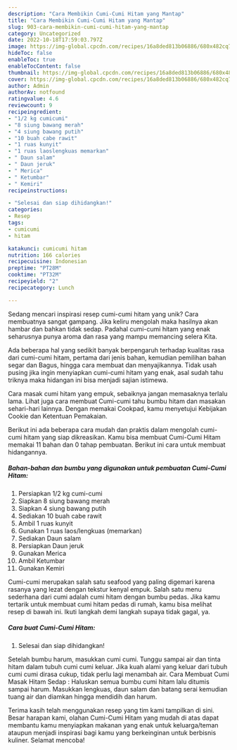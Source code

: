 ```yaml
---
description: "Cara Membikin Cumi-Cumi Hitam yang Mantap"
title: "Cara Membikin Cumi-Cumi Hitam yang Mantap"
slug: 903-cara-membikin-cumi-cumi-hitam-yang-mantap
category: Uncategorized
date: 2022-10-18T17:59:03.797Z
image: https://img-global.cpcdn.com/recipes/16a8ded813b06886/680x482cq70/cumi-cumi-hitam-foto-resep-utama.jpg
hideToc: false
enableToc: true
enableTocContent: false
thumbnail: https://img-global.cpcdn.com/recipes/16a8ded813b06886/680x482cq70/cumi-cumi-hitam-foto-resep-utama.jpg
cover: https://img-global.cpcdn.com/recipes/16a8ded813b06886/680x482cq70/cumi-cumi-hitam-foto-resep-utama.jpg
author: Admin
authorAv: notfound
ratingvalue: 4.6
reviewcount: 9
recipeingredient:
- "1/2 kg cumicumi"
- "8 siung bawang merah"
- "4 siung bawang putih"
- "10 buah cabe rawit"
- "1 ruas kunyit"
- "1 ruas laoslengkuas memarkan"
- " Daun salam"
- " Daun jeruk"
- " Merica"
- " Ketumbar"
- " Kemiri"
recipeinstructions:

- "Selesai dan siap dihidangkan!"
categories:
- Resep
tags:
- cumicumi
- hitam

katakunci: cumicumi hitam 
nutrition: 166 calories
recipecuisine: Indonesian
preptime: "PT28M"
cooktime: "PT32M"
recipeyield: "2"
recipecategory: Lunch

---
```





Sedang mencari inspirasi resep cumi-cumi hitam yang unik? Cara membuatnya sangat gampang. Jika keliru mengolah maka hasilnya akan hambar dan bahkan tidak sedap. Padahal cumi-cumi hitam yang enak seharusnya punya aroma dan rasa yang mampu memancing selera Kita.





Ada beberapa hal yang sedikit banyak berpengaruh terhadap kualitas rasa dari cumi-cumi hitam, pertama dari jenis bahan, kemudian pemilihan bahan segar dan Bagus, hingga cara membuat dan menyajikannya. Tidak usah pusing jika ingin menyiapkan cumi-cumi hitam yang enak,      asal sudah tahu triknya maka hidangan ini bisa menjadi sajian istimewa.














Cara masak cumi hitam yang empuk, sebaiknya jangan memasaknya terlalu lama. Lihat juga cara membuat Cumi-cumi tahu bumbu hitam dan masakan sehari-hari lainnya. Dengan memakai Cookpad, kamu menyetujui Kebijakan Cookie dan Ketentuan Pemakaian.






Berikut ini ada beberapa cara mudah dan praktis dalam mengolah cumi-cumi hitam yang siap dikreasikan. Kamu bisa membuat Cumi-Cumi Hitam memakai 11 bahan dan 0 tahap pembuatan. Berikut ini cara untuk membuat hidangannya.

<!--inarticleads1-->

##### Bahan-bahan dan bumbu yang digunakan untuk pembuatan Cumi-Cumi Hitam:

1. Persiapkan 1/2 kg cumi-cumi
1. Siapkan 8 siung bawang merah
1. Siapkan 4 siung bawang putih
1. Sediakan 10 buah cabe rawit
1. Ambil 1 ruas kunyit
1. Gunakan 1 ruas laos/lengkuas (memarkan)
1. Sediakan  Daun salam
1. Persiapkan  Daun jeruk
1. Gunakan  Merica
1. Ambil  Ketumbar
1. Gunakan  Kemiri


Cumi-cumi merupakan salah satu seafood yang paling digemari karena rasanya yang lezat dengan tekstur kenyal empuk. Salah satu menu sederhana dari cumi adalah cumi hitam dengan bumbu pedas. Jika kamu tertarik untuk membuat cumi hitam pedas di rumah, kamu bisa melihat resep di bawah ini. Ikuti langkah demi langkah supaya tidak gagal, ya. 

<!--inarticleads2-->

##### Cara buat Cumi-Cumi Hitam:


1. Selesai dan siap dihidangkan!

Setelah bumbu harum, masukkan cumi cumi. Tunggu sampai air dan tinta hitam dalam tubuh cumi cumi keluar. Jika kuah alami yang keluar dari tubuh cumi cumi dirasa cukup, tidak perlu lagi menambah air. Cara Membuat Cumi Masak Hitam Sedap : Haluskan semua bumbu cumi hitam lalu ditumis sampai harum. Masukkan lengkuas, daun salam dan batang serai kemudian tuang air dan diamkan hingga mendidih dan harum. 

Terima kasih telah menggunakan resep yang tim kami tampilkan di sini. Besar harapan kami, olahan Cumi-Cumi Hitam yang mudah di atas dapat membantu kamu menyiapkan makanan yang enak untuk keluarga/teman ataupun menjadi inspirasi bagi kamu yang berkeinginan untuk berbisnis kuliner. Selamat mencoba!
